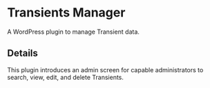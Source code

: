 Transients Manager
==================

A WordPress plugin to manage Transient data.

Details
-----------

This plugin introduces an admin screen for capable administrators to search, view, edit, and delete Transients.
